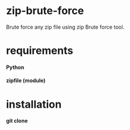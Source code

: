 # zip-brute-force
Brute force any zip file using zip Brute force tool.
# requirements
#### Python
#### zipfile (module)
# installation
#### git clone 
